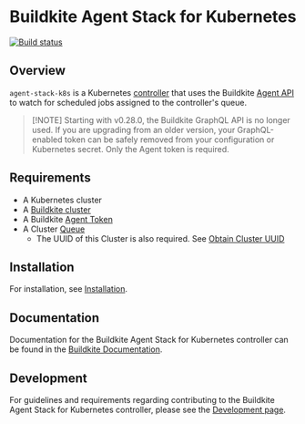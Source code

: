 # Buildkite Agent Stack for Kubernetes

[![Build status](https://badge.buildkite.com/d58c90abfe8b48f8d8750dac8e911fc0b6afe026631b4dc97c.svg?branch=main)](https://buildkite.com/buildkite-kubernetes-stack/kubernetes-agent-stack)

## Overview

`agent-stack-k8s` is a Kubernetes [controller](https://kubernetes.io/docs/concepts/architecture/controller/) that uses the Buildkite [Agent API](https://buildkite.com/docs/apis/agent-api) to watch for scheduled jobs assigned to the controller's queue.

> [!NOTE] Starting with v0.28.0, the Buildkite GraphQL API is no longer used. If you are upgrading from an older version, your GraphQL-enabled token can be safely removed from your configuration or Kubernetes secret. Only the Agent token is required.

## Requirements

- A Kubernetes cluster
- A [Buildkite cluster](https://buildkite.com/docs/pipelines/clusters/manage-clusters)
- A Buildkite [Agent Token](https://buildkite.com/docs/agent/v3/tokens#create-a-token)
- A Cluster [Queue](https://buildkite.com/docs/pipelines/clusters/manage-queues#create-a-self-hosted-queue)
  - The UUID of this Cluster is also required. See [Obtain Cluster UUID](https://buildkite.com/docs/agent/v3/agent-stack-k8s/installation#how-to-find-a-buildkite-clusters-uuid)

## Installation

For installation, see [Installation](https://buildkite.com/docs/agent/v3/agent-stack-k8s/installation).

## Documentation

Documentation for the Buildkite Agent Stack for Kubernetes controller can be found in the [Buildkite Documentation](https://buildkite.com/docs/agent/v3/agent-stack-k8s).

## Development 

For guidelines and requirements regarding contributing to the Buildkite Agent Stack for Kubernetes controller, please see the [Development page](DEVELOPMENT.md).



